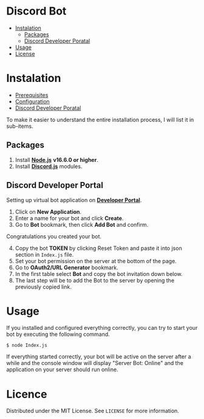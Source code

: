 
# Discord Bot

* [Instalation](#Instalation)
	* [Packages](##Packages)
	* [Discord Developer Poratal](##Discord-Developer-Portal)
* [Usage](#Usage)
* [License](##License)


# Instalation

* [Prerequisites](##Prerequisites)
* [Configuration](##Configuration)
* [Discord Developer Poratal](##Discord-Developer-Portal)

To make it easier to understand the entire installation process, I will list it in sub-items.

## Packages
  
1. Install [**Node.js**](https://nodejs.org/en/) **v16.6.0 or higher**.
2. Install [**Discord.js**](https://discord.js.org/#/) modules.

## Discord Developer Portal

Setting up virtual bot application on [**Developer Portal**](https://discord.com/developers/applications).

1. Click on **New Application**.
2. Enter a name for your bot and click **Create**.
3. Go to **Bot** bookmark, then click **Add Bot** and confirm.

Congratulations you created your bot.

4. Copy the bot **TOKEN** by clicking Reset Token and paste it into json section in `Index.js` file.
5. Set your bot permission on the server at the bottom of the page.
6. Go to **OAuth2/URL Generator** bookmark.
7. In the first table select **Bot** and copy the bot invitation down below.
8. The last step will be to add the Bot to the server by opening the previously copied link.

# Usage

If you installed and configured everything correctly, you can try to start your bot by executing the following command.

`$ node Index.js`

If everything started correctly, your bot will be active on the server after a while and the console window will display "Server Bot: Online" and the application on your server should run online.

# Licence

Distributed under the MIT License. See `LICENSE` for more information.